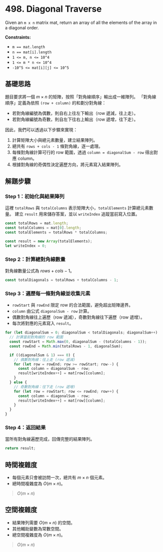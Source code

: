 # 498. Diagonal Traverse

Given an `m x n` matrix mat, return an array of all the elements of the array in a diagonal order.

**Constraints:**

- `m == mat.length`
- `n == mat[i].length`
- `1 <= m, n <= 10^4`
- `1 <= m * n <= 10^4`
- `-10^5 <= mat[i][j] <= 10^5`

## 基礎思路

題目要求將一個 $m \times n$ 的矩陣，按照「對角線順序」輸出成一維陣列。
「對角線順序」定義為依照 `(row + column)` 的和劃分對角線：

* 若對角線編號為偶數，則自右上往左下輸出（row 遞減，往上走）。
* 若對角線編號為奇數，則自左下往右上輸出（row 遞增，往下走）。

因此，我們可以透過以下步驟來實現：

1. 計算矩陣大小與總元素數量，建立結果陣列。
2. 總共有 `rows + cols - 1` 條對角線，逐一處理。
3. 每條對角線計算可行的 row 範圍，透過 `column = diagonalSum - row` 得出對應 column。
4. 根據對角線的奇偶性決定遍歷方向，將元素寫入結果陣列。

## 解題步驟

### Step 1：初始化與結果陣列

這裡 `totalRows` 與 `totalColumns` 表示矩陣大小，`totalElements` 計算總元素數量。
建立 `result` 用來儲存答案，並以 `writeIndex` 追蹤當前寫入位置。

```typescript
const totalRows = mat.length;
const totalColumns = mat[0].length;
const totalElements = totalRows * totalColumns;

const result = new Array(totalElements);
let writeIndex = 0;
```

### Step 2：計算總對角線數量

對角線數量公式為 $rows + cols - 1$。

```typescript
const totalDiagonals = totalRows + totalColumns - 1;
```

### Step 3：遍歷每一條對角線並收集元素

- `rowStart` 與 `rowEnd` 限定 row 的合法範圍，避免超出矩陣邊界。
- `column` 由公式 `diagonalSum - row` 計算。
- 偶數對角線往上遍歷（row 遞減），奇數對角線往下遍歷（row 遞增）。
- 每次將對應的元素寫入 `result`。

```typescript
for (let diagonalSum = 0; diagonalSum < totalDiagonals; diagonalSum++) {
  // 計算當前對角線的 row 範圍
  const rowStart = Math.max(0, diagonalSum - (totalColumns - 1));
  const rowEnd = Math.min(totalRows - 1, diagonalSum);

  if ((diagonalSum & 1) === 0) {
    // 偶數對角線：往上走 (row 遞減)
    for (let row = rowEnd; row >= rowStart; row--) {
      const column = diagonalSum - row;
      result[writeIndex++] = mat[row][column];
    }
  } else {
    // 奇數對角線：往下走 (row 遞增)
    for (let row = rowStart; row <= rowEnd; row++) {
      const column = diagonalSum - row;
      result[writeIndex++] = mat[row][column];
    }
  }
}
```

### Step 4：返回結果

當所有對角線遍歷完成，回傳完整的結果陣列。

```typescript
return result;
```

## 時間複雜度

- 每個元素只會被訪問一次，總共有 $m \times n$ 個元素。
- 總時間複雜度為 $O(m \times n)$。

> $O(m \times n)$

## 空間複雜度

- 結果陣列需要 $O(m \times n)$ 的空間。
- 其他輔助變數為常數空間。
- 總空間複雜度為 $O(m \times n)$。

> $O(m \times n)$
